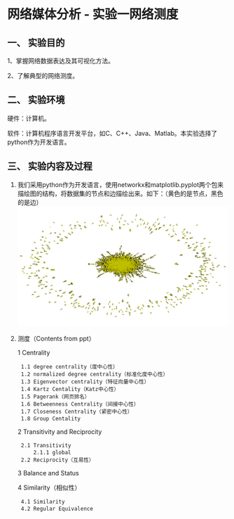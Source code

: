 # 网络媒体分析 - 实验一网络测度
## 一、 实验目的
1、掌握网络数据表达及其可视化方法。

2、了解典型的网络测度。

## 二、 实验环境
硬件：计算机。

软件：计算机程序语言开发平台，如C、C++、Java、Matlab。本实验选择了python作为开发语言。
## 三、 实验内容及过程
1. 我们采用python作为开发语言，使用networkx和matplotlib.pyplot两个包来描绘图的结构，将数据集的节点和边描绘出来。如下：（黄色的是节点，黑色的是边）
![结果图](https://github.com/nansanhao/MediaNetwork/blob/master/graph_1.png?raw=true)

2. 测度（Contents from ppt）

    1 Centrality

        1.1 degree centrality（度中心性）
        1.2 normalized degree centrality（标准化度中心性）
        1.3 Eigenvector centrality（特征向量中心性）
        1.4 Kartz Centality（Katz中心性）
        1.5 Pagerank（网页排名）
        1.6 Betweenness Centrality（间接中心性）
        1.7 Closeness Centrality（紧密中心性）
        1.8 Group Centality

    2 Transitivity and Reciprocity

        2.1 Transitivity
            2.1.1 global
        2.2 Reciprocity（互易性）

    3 Balance and Status 

    4 Similarity（相似性）

        4.1 Similarity
        4.2 Regular Equivalence
